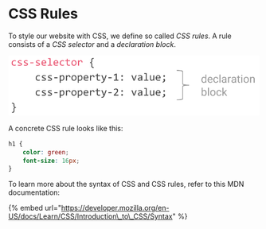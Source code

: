 # CSS Rules

To style our website with CSS, we define so called _CSS rules_. A rule consists of a _CSS selector_ and a _declaration block_. 

![A hypothetical CSS rule with two declarations.](../../../.gitbook/assets/css_rule.png)

A concrete CSS rule looks like this:

```css
h1 {
    color: green;
    font-size: 16px;
}
```

To learn more about the syntax of CSS and CSS rules, refer to this MDN documentation:

{% embed url="https://developer.mozilla.org/en-US/docs/Learn/CSS/Introduction\_to\_CSS/Syntax" %}

